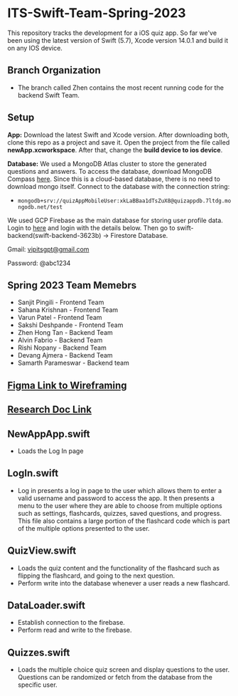 # ITS-Swift-Team-Spring-2023
This repository tracks the development for a iOS quiz app. 
So far we've been using the latest version of Swift (5.7), Xcode version 14.0.1 and build it on any IOS device.
 
## Branch Organization
- The branch called Zhen contains the most recent running code for the backend Swift Team.

## Setup
**App:** Download the latest Swift and Xcode version. After downloading both, clone this repo as a project and save it. Open the project from the file called **newApp.xcworkspace**. After that, change the **build device to ios device**.

**Database:** We used a MongoDB Atlas cluster to store the generated questions and answers. To access the database, download MongoDB Compass [here](https://www.mongodb.com/try/download/compass). Since this is a cloud-based database, there is no need to download mongo itself. Connect to the database with the connection string:

- `mongodb+srv://quizAppMobileUser:xkLaBBaa1dTsZuX8@quizappdb.7ltdg.mongodb.net/test`

We used GCP Firebase as the main database for storing user profile data. Login to [here](https://firebase.google.com/) and login with the details below. Then go to swift-backend(swift-backend-3623b) -> Firestore Database.

Gmail: vipitsgpt@gmail.com

Password: @abc1234

## Spring 2023 Team Memebrs
- Sanjit Pingili - Frontend Team
- Sahana Krishnan - Frontend Team
- Varun Patel - Frontend Team
- Sakshi Deshpande - Frontend Team
- Zhen Hong Tan - Backend Team
- Alvin Fabrio - Backend Team
- Rishi Nopany - Backend Team
- Devang Ajmera - Backend Team
- Samarth Parameswar - Backend team

## [Figma Link to Wireframing](https://www.figma.com/file/QxqNtFrd8C7XOSHJsooLfQ/SWIFT-App-Protype?node-id=0%3A1&t=qOEb56QCIo9ARpFr-0)

## [Research Doc Link](https://docs.google.com/document/d/15algXJnZo9IXTvhdOfe71PjFgjcvsyvNWr_wMwEMzCs/edit)

## NewAppApp.swift
- Loads the Log In page

## LogIn.swift
- Log in presents a log in page to the user which allows them to enter a valid username and password to access the app. It then presents a menu to the user where they are able to choose from multiple options such as settings, flashcards, quizzes, saved questions, and progress. This file also contains a large portion of the flashcard code which is part of the multiple options presented to the user. 

## QuizView.swift
- Loads the quiz content and the functionality of the flashcard such as flipping the flashcard, and going to the next question. 
- Perform write into the database whenever a user reads a new flashcard.

## DataLoader.swift
- Establish connection to the firebase.
- Perform read and write to the firebase.

## Quizzes.swift
- Loads the multiple choice quiz screen and display questions to the user. Questions can be randomized or fetch from the database from the specific user.




